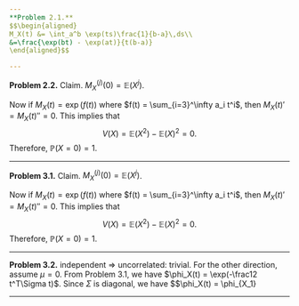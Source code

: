 ```yaml
---
**Problem 2.1.** 
$$\begin{aligned} 
M_X(t) &= \int_a^b \exp(ts)\frac{1}{b-a}\,ds\\
&=\frac{\exp(bt) - \exp(at)}{t(b-a)}
\end{aligned}$$

---
```

**Problem 2.2.** 
Claim. $M_X^{(j)}(0) = \mathbb{E}(X^j)$.

Now if $M_X(t) = \exp(f(t))$ where $f(t) = \sum_{i=3}^\infty a_i t^i$, then $M_X(t)' = M_X(t)'' = 0$. This implies that 
$$V(X) = \mathbb{E}(X^2) - \mathbb{E}(X)^2=0.$$
Therefore, $\mathbb{P}(X = 0)=1$.  

---

**Problem 3.1.** 
Claim. $M_X^{(j)}(0) = \mathbb{E}(X^j)$.

Now if $M_X(t) = \exp(f(t))$ where $f(t) = \sum_{i=3}^\infty a_i t^i$, then $M_X(t)' = M_X(t)'' = 0$. This implies that 
$$V(X) = \mathbb{E}(X^2) - \mathbb{E}(X)^2=0.$$
Therefore, $\mathbb{P}(X = 0)=1$.  

---

**Problem 3.2.**  independent $\Rightarrow$ uncorrelated: trivial.
For the other direction,  assume $\mu=0$. From Problem 3.1, we have $\phi_X(t) = \exp(-\frac12 t^T\Sigma t)$. Since $\Sigma$ is diagonal, we have
$$\phi_X(t) = \phi_{X_1}

---
<!--stackedit_data:
eyJoaXN0b3J5IjpbLTE5MzAyNDkxMzEsOTAyNDMzMTU4LDExMD
IyNTQ4ODRdfQ==
-->